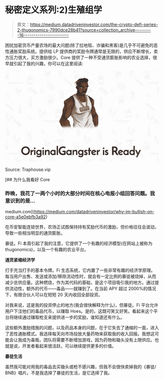 # 秘密定义系列:2)生殖组学

> 原文：<https://medium.datadriveninvestor.com/the-crypto-defi-series-2-thugonomics-7990dce28b41?source=collection_archive---------16----------------------->

困扰加密货币产量农场的最大问题(除了拉地毯、诈骗和黑客)是几乎不可避免的恶性通胀奖励系统。提供给 LP 提供商的奖励令牌通常是无限的，供应不断增长，卖方压力很大，买方激励很少。Core 提供了一种不受通货膨胀影响的农业选择，很早就引起了我的兴趣，你可以在这里阅读:

![](img/e4215ff8a8bd32cdead6c99a0781ea1c.png)

Source: Traphouse.vip

[](https://medium.com/datadriveninvestor/why-im-bullish-on-core-a5e0ebfb3a92) [## 为什么我看好 Core

### 昨晚，我花了一两个小时的大部分时间在核心电报小组回答问题。我意识到的是…

medium.com](https://medium.com/datadriveninvestor/why-im-bullish-on-core-a5e0ebfb3a92) 

在币安智能连锁世界，农场正试图保持持有奖励代币的激励，但价格往往会波动，导致一些相当明显的通货膨胀。

暴徒。Fi 本周引起了我的注意，它提供了一个有趣的经济模型(在网站上被称为 thugonomics)，以及一个有趣的农业平台。

**通货紧缩经济学**

打手充当打手的基本令牌。Fi 生态系统，它内置了一些非常有趣的经济学原理。每当用户出售、发送或添加/移除流动性时，就会有一定比例的暴徒被烧掉，从而减少总供应量。这种燃烧，作为其代码的基础，是这个项目吸引我的地方。通过提供流动性，额外的代币——毒品——就赚到了。在当前 APY 超过 2000%的情况下，有限合伙人可以在短短 20 天内收回全部投资。

对我来说，这是我的投资停止的地方(我会很快解释为什么)，但暴徒。Fi 平台允许用户下注他们的毒品代币，以赚取 Hoes。是的，这既可笑又好笑。看起来这个平台将继续通过赚取枪支来提供进一步的奖励，谁知道还有什么。

这些额外激励措施的问题，以及药品本身的问题，在于它失去了通缩的一面，进入了恶性通胀模式。我选择每天向市场投放大量药物来获取我的收入回报。我想这可能会让我成为毒贩。团队将需要不断增加游戏，因为药物和锄头没有上限供应。也就是说，开发者看起来很活跃，可以继续提供更多的价值。

**暴徒生活**

虽然我可能对用我的毒品去买锄头或枪不感兴趣，但我不会很快卖掉我的《暴徒/ BNB》唱片。不是我选择了暴徒的生活，是它选择了我。